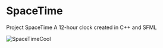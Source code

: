 # SpaceTime

Project SpaceTime
A 12-hour clock created in C++ and SFML

![SpaceTimeCool](https://user-images.githubusercontent.com/71661926/124883860-9bf3f400-df86-11eb-9919-b69f961eeeac.gif)
